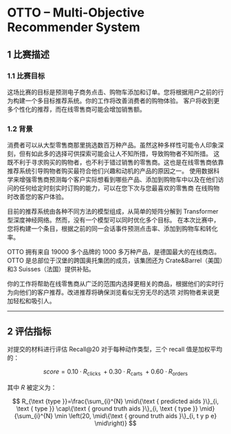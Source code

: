 # OTTO – Multi-Objective Recommender System

## 1 比赛描述

### 1.1 比赛目标

这场比赛的目标是预测电子商务点击、购物车添加和订单。您将根据用户之前的行为构建一个多目标推荐系统。你的工作将改善消费者的购物体验。
客户将收到更多个性化的推荐，而在线零售商可能会增加销售额。

### 1.2 背景

消费者可以从大型零售商那里挑选数百万种产品。虽然这种多样性可能令人印象深刻，但有如此多的选择可供探索可能会让人不知所措，导致购物者不知所措。
这既不利于寻求购买的购物者，也不利于错过销售的零售商。这也是在线零售商依靠推荐系统引导购物者购买最符合他们兴趣和动机的产品的原因之一。
使用数据科学来增强零售商预测每个客户实际想看到哪些产品、添加到购物车中以及在他们访问的任何给定时刻实时订购的能力，可以在您下次与您最喜欢的零售商
在线购物时改善您的客户体验。

目前的推荐系统由各种不同方法的模型组成，从简单的矩阵分解到 Transformer 型深度神经网络。然而，没有一个模型可以同时优化多个目标。
在本次比赛中，您将构建一个条目，根据之前的同一会话事件预测点击率、添加到购物车和转化率。

OTTO 拥有来自 19000 多个品牌的 1000 多万种产品，是德国最大的在线商店。OTTO 是总部位于汉堡的跨国奥托集团的成员，该集团还为 
Crate&Barrel（美国）和3 Suisses（法国）提供补贴。

你的工作将帮助在线零售商从广泛的范围内选择更相关的商品，根据他们的实时行为向他们的客户推荐。改进推荐将确保浏览看似无穷无尽的选项
对购物者来说更加轻松和吸引人。

---

## 2 评估指标

对提交的材料进行评估 Recall@20 对于每种动作类型，三个 recall 值是加权平均的：

$$
    score =0.10 \cdot R_{\text {clicks }}+0.30 \cdot R_{\text {carts }}+0.60 \cdot R_{\text {orders }}
$$

其中 $R$ 被定义为：

$$
    R_{\text {type }}=\frac{\sum_{i}^{N} \mid\{\text { predicted aids }\}_{i, \text { type }} \cap\{\text { ground truth aids }\}_{i, \text { type }} \mid}{\sum_{i}^{N} \min \left(20, \mid\{\text { ground truth aids }\}_{i, t y p e} \mid\right)}
$$